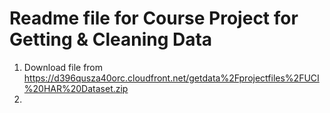 Readme file for Course Project for Getting & Cleaning Data
=======
1. Download file from https://d396qusza40orc.cloudfront.net/getdata%2Fprojectfiles%2FUCI%20HAR%20Dataset.zip
2. 